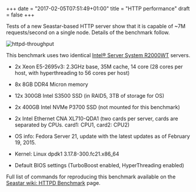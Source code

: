 +++
date = "2017-02-05T07:51:49+01:00"
title = "HTTP performance"
draft = false
+++

Tests of a new Seastar-based HTTP server show that it is capable of ~7M requests/second on a single node. Details of the benchmark follow.

![httpd-throughput](/seastar/seastar-httpd-throughput.png)

This benchmark uses two identical [Intel® Server System R2000WT](http://www.intel.com/p/en_US/support/category/server/r2000wt/doc_guide) servers.

* 2x Xeon E5-2695v3: 2.3GHz base, 35M cache, 14 core 
(28 cores per host, with hyperthreading to 56 cores per host)

* 8x 8GB DDR4 Micron memory

* 12x 300GB Intel S3500 SSD (in RAID5, 3TB of storage for OS)

* 2x 400GB Intel NVMe P3700 SSD (not mounted for this benchmark)

* 2x Intel Ethernet CNA XL710-QDA1 (two cards per server, cards are separated by CPUs. card1: CPU1, card2: CPU2)

* OS info: Fedora Server 21, update with the latest updates as of February 19, 2015.

* Kernel: Linux dpdk1 3.17.8-300.fc21.x86_64

* Default BIOS settings (TurboBoost enabled, HyperThreading enabled)

Full list of commands for reproducing this benchmark available on the [Seastar wiki: HTTPD Benchmark](https://github.com/scylladb/seastar/wiki/HTTPD-benchmark) page.